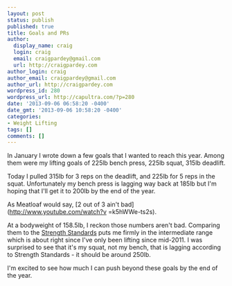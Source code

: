 ```yaml
---
layout: post
status: publish
published: true
title: Goals and PRs
author:
  display_name: craig
  login: craig
  email: craigpardey@gmail.com
  url: http://craigpardey.com
author_login: craig
author_email: craigpardey@gmail.com
author_url: http://craigpardey.com
wordpress_id: 280
wordpress_url: http://capultra.com/?p=280
date: '2013-09-06 06:58:20 -0400'
date_gmt: '2013-09-06 10:58:20 -0400'
categories:
- Weight Lifting
tags: []
comments: []
---
```


In January I wrote down a few goals that I wanted to reach this year. Among
them were my lifting goals of 225lb bench press, 225lb squat, 315lb deadlift.

Today I pulled 315lb for 3 reps on the deadlift, and 225lb for 5 reps in the
squat. Unfortunately my bench press is lagging way back at 185lb but I'm
hoping that I'll get it to 200lb by the end of the year.

As Meatloaf would say, [2 out of 3 ain't bad](http://www.youtube.com/watch?v
=k5hWWe-ts2s).

At a bodyweight of 158.5lb, I reckon those numbers aren't bad. Comparing them
to the [Strength
Standards](http://www.exrx.net/Testing/WeightLifting/StrengthStandards.htm)
puts me firmly in the intermediate range which is about right since I've only
been lifting since mid\-2011. I was surprised to see that it's my squat, not my
bench, that is lagging according to Strength Standards \- it should be around
250lb.

I'm excited to see how much I can push beyond these goals by the end of the
year.

